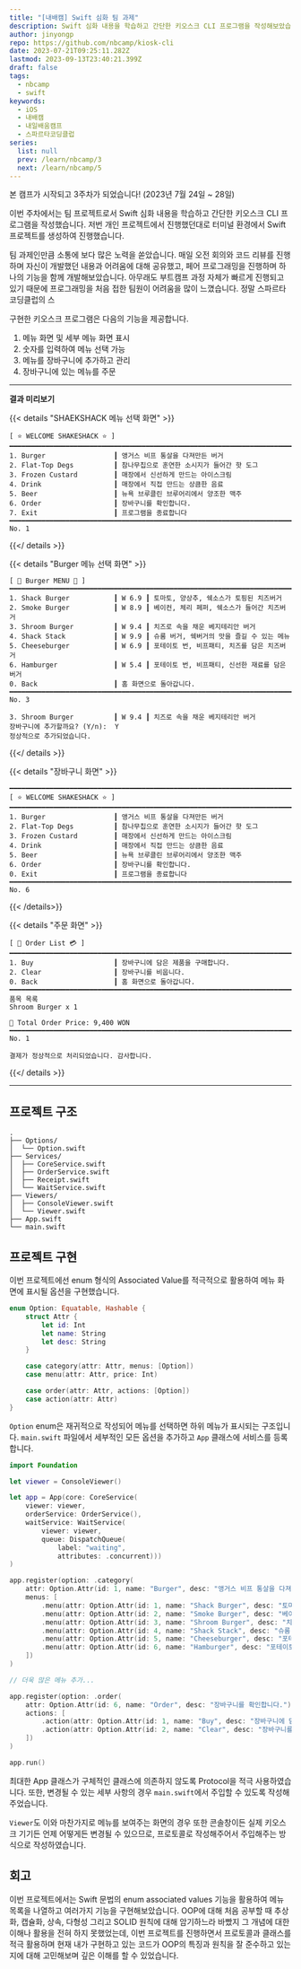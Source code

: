 ```yaml
---
title: "[내배캠] Swift 심화 팀 과제"
description: Swift 심화 내용을 학습하고 간단한 키오스크 CLI 프로그램을 작성해보았습니다.
author: jinyongp
repo: https://github.com/nbcamp/kiosk-cli
date: 2023-07-21T09:25:11.282Z
lastmod: 2023-09-13T23:40:21.399Z
draft: false
tags:
  - nbcamp
  - swift
keywords:
  - iOS
  - 내배캠
  - 내일배움캠프
  - 스파르타코딩클럽
series:
  list: null
  prev: /learn/nbcamp/3
  next: /learn/nbcamp/5
---
```


본 캠프가 시작되고 3주차가 되었습니다! (2023년 7월 24일 ~ 28일)

이번 주차에서는 팀 프로젝트로서 Swift 심화 내용을 학습하고 간단한 키오스크 CLI 프로그램을 작성했습니다. 저번 개인 프로젝트에서 진행했던대로 터미널 환경에서 Swift 프로젝트를 생성하여 진행했습니다.

팀 과제인만큼 소통에 보다 많은 노력을 쏟았습니다. 매일 오전 회의와 코드 리뷰를 진행하며 자신이 개발했던 내용과 어려움에 대해 공유했고, 페어 프로그래밍을 진행하며 하나의 기능을 함께 개발해보았습니다. 아무래도 부트캠프 과정 자체가 빠르게 진행되고 있기 때문에 프로그래밍을 처음 접한 팀원이 어려움을 많이 느꼈습니다. 정말 스파르타코딩클럽의 스

구현한 키오스크 프로그램은 다음의 기능을 제공합니다.

1. 메뉴 화면 및 세부 메뉴 화면 표시
2. 숫자를 입력하여 메뉴 선택 가능
3. 메뉴를 장바구니에 추가하고 관리
4. 장바구니에 있는 메뉴를 주문

---

**결과 미리보기**

{{< details "SHAEKSHACK 메뉴 선택 화면" >}}
```plaintext
[ ⭐️ WELCOME SHAKESHACK ⭐️ ]
━━━━━━━━━━━━━━━━━━━━━━━━━━━━━━━━━━━━━━━━━━━━━━━━━━━━━━━━━━━━━━━━━━━━━━━━━━━━━━━━
1. Burger                 ┃ 앵거스 비프 통살을 다져만든 버거
2. Flat-Top Degs          ┃ 참나무칩으로 훈연한 소시지가 들어간 핫 도그
3. Frozen Custard         ┃ 매장에서 신선하게 만드는 아이스크림
4. Drink                  ┃ 매장에서 직접 만드는 상큼한 음료
5. Beer                   ┃ 뉴욕 브루클린 브루어리에서 양조한 맥주
6. Order                  ┃ 장바구니를 확인합니다.
7. Exit                   ┃ 프로그램을 종료합니다
━━━━━━━━━━━━━━━━━━━━━━━━━━━━━━━━━━━━━━━━━━━━━━━━━━━━━━━━━━━━━━━━━━━━━━━━━━━━━━━━
No. 1
```
{{</ details >}}

{{< details "Burger 메뉴 선택 화면" >}}
```plaintext
[ 🍔 Burger MENU 🥤 ]
━━━━━━━━━━━━━━━━━━━━━━━━━━━━━━━━━━━━━━━━━━━━━━━━━━━━━━━━━━━━━━━━━━━━━━━━━━━━━━━━
1. Shack Burger           ┃ W 6.9 ┃ 토마토, 양상추, 쉑소스가 토핑된 치즈버거
2. Smoke Burger           ┃ W 8.9 ┃ 베이컨, 체리 페퍼, 쉑소스가 들어간 치즈버거
3. Shroom Burger          ┃ W 9.4 ┃ 치즈로 속을 채운 베지테리안 버거
4. Shack Stack            ┃ W 9.9 ┃ 슈룸 버거, 쉑버거의 맛을 즐길 수 있는 메뉴
5. Cheeseburger           ┃ W 6.9 ┃ 포테이토 번, 비프패티, 치즈를 담은 치즈버거
6. Hamburger              ┃ W 5.4 ┃ 포테이토 번, 비프패티, 신선한 재료를 담은 버거
0. Back                   ┃ 홈 화면으로 돌아갑니다.
━━━━━━━━━━━━━━━━━━━━━━━━━━━━━━━━━━━━━━━━━━━━━━━━━━━━━━━━━━━━━━━━━━━━━━━━━━━━━━━━
No. 3

3. Shroom Burger          ┃ W 9.4 ┃ 치즈로 속을 채운 베지테리안 버거
장바구니에 추가할까요? (Y/n):  Y
정상적으로 추가되었습니다.
```
{{</ details >}}

{{< details "장바구니 화면" >}}
```plaintext
━━━━━━━━━━━━━━━━━━━━━━━━━━━━━━━━━━━━━━━━━━━━━━━━━━━━━━━━━━━━━━━━━━━━━━━━━━━━━━━━
[ ⭐️ WELCOME SHAKESHACK ⭐️ ]
━━━━━━━━━━━━━━━━━━━━━━━━━━━━━━━━━━━━━━━━━━━━━━━━━━━━━━━━━━━━━━━━━━━━━━━━━━━━━━━━
1. Burger                 ┃ 앵거스 비프 통살을 다져만든 버거
2. Flat-Top Degs          ┃ 참나무칩으로 훈연한 소시지가 들어간 핫 도그
3. Frozen Custard         ┃ 매장에서 신선하게 만드는 아이스크림
4. Drink                  ┃ 매장에서 직접 만드는 상큼한 음료
5. Beer                   ┃ 뉴욕 브루클린 브루어리에서 양조한 맥주
6. Order                  ┃ 장바구니를 확인합니다.
0. Exit                   ┃ 프로그램을 종료합니다
━━━━━━━━━━━━━━━━━━━━━━━━━━━━━━━━━━━━━━━━━━━━━━━━━━━━━━━━━━━━━━━━━━━━━━━━━━━━━━━━
No. 6
```
{{< /details>}}

{{< details "주문 화면" >}}
```plaintext
[ 🍕 Order List 💳 ]
━━━━━━━━━━━━━━━━━━━━━━━━━━━━━━━━━━━━━━━━━━━━━━━━━━━━━━━━━━━━━━━━━━━━━━━━━━━━━━━━
1. Buy                    ┃ 장바구니에 담은 제품을 구매합니다.
2. Clear                  ┃ 장바구니를 비웁니다.
0. Back                   ┃ 홈 화면으로 돌아갑니다.
━━━━━━━━━━━━━━━━━━━━━━━━━━━━━━━━━━━━━━━━━━━━━━━━━━━━━━━━━━━━━━━━━━━━━━━━━━━━━━━━
품목 목록
Shroom Burger x 1

🧾 Total Order Price: 9,400 WON
━━━━━━━━━━━━━━━━━━━━━━━━━━━━━━━━━━━━━━━━━━━━━━━━━━━━━━━━━━━━━━━━━━━━━━━━━━━━━━━━
No. 1

결제가 정상적으로 처리되었습니다. 감사합니다.
```
{{</ details >}}

---

## 프로젝트 구조

```plaintext
.
├── Options/
│  └── Option.swift
├── Services/
│  ├── CoreService.swift
│  ├── OrderService.swift
│  ├── Receipt.swift
│  └── WaitService.swift
├── Viewers/
│  ├── ConsoleViewer.swift
│  └── Viewer.swift
├── App.swift
└── main.swift
```

## 프로젝트 구현

이번 프로젝트에선 enum 형식의 Associated Value를 적극적으로 활용하여 메뉴 화면에 표시될 옵션을 구현했습니다.

```swift
enum Option: Equatable, Hashable {
    struct Attr {
        let id: Int
        let name: String
        let desc: String
    }

    case category(attr: Attr, menus: [Option])
    case menu(attr: Attr, price: Int)

    case order(attr: Attr, actions: [Option])
    case action(attr: Attr)
}
```

`Option` enum은 재귀적으로 작성되어 메뉴를 선택하면 하위 메뉴가 표시되는 구조입니다. `main.swift` 파일에서 세부적인 모든 옵션을 추가하고 `App` 클래스에 서비스를 등록합니다.

```swift
import Foundation

let viewer = ConsoleViewer()

let app = App(core: CoreService(
    viewer: viewer,
    orderService: OrderService(),
    waitService: WaitService(
        viewer: viewer,
        queue: DispatchQueue(
            label: "waiting",
            attributes: .concurrent)))
)

app.register(option: .category(
    attr: Option.Attr(id: 1, name: "Burger", desc: "앵거스 비프 통살을 다져만든 버거"),
    menus: [
        .menu(attr: Option.Attr(id: 1, name: "Shack Burger", desc: "토마토, 양상추, 쉑소스가 토핑된 치즈버거"), price: 6900),
        .menu(attr: Option.Attr(id: 2, name: "Smoke Burger", desc: "베이컨, 체리 페퍼, 쉑소스가 들어간 치즈버거"), price: 8900),
        .menu(attr: Option.Attr(id: 3, name: "Shroom Burger", desc: "치즈로 속을 채운 베지테리안 버거"), price: 9400),
        .menu(attr: Option.Attr(id: 4, name: "Shack Stack", desc: "슈룸 버거, 쉑버거의 맛을 즐길 수 있는 메뉴"), price: 9900),
        .menu(attr: Option.Attr(id: 5, name: "Cheeseburger", desc: "포테이토 번, 비프패티, 치즈를 담은 치즈버거"), price: 6900),
        .menu(attr: Option.Attr(id: 6, name: "Hamburger", desc: "포테이토 번, 비프패티, 신선한 재료를 담은 버거"), price: 5400),
    ])
)

// 더욱 많은 메뉴 추가...

app.register(option: .order(
    attr: Option.Attr(id: 6, name: "Order", desc: "장바구니를 확인합니다."),
    actions: [
        .action(attr: Option.Attr(id: 1, name: "Buy", desc: "장바구니에 담은 제품을 구매합니다.")),
        .action(attr: Option.Attr(id: 2, name: "Clear", desc: "장바구니를 비웁니다.")),
    ])
)

app.run()
```

최대한 App 클래스가 구체적인 클래스에 의존하지 않도록 Protocol을 적극 사용하였습니다. 또한, 변경될 수 있는 세부 사항의 경우 `main.swift`에서 주입할 수 있도록 작성해주었습니다.

`Viewer`도 이와 마찬가지로 메뉴를 보여주는 화면의 경우 또한 콘솔창이든 실제 키오스크 기기든 언제 어떻게든 변경될 수 있으므로, 프로토콜로 작성해주어서 주입해주는 방식으로 작성하였습니다.

## 회고

이번 프로젝트에서는 Swift 문법의 enum associated values 기능을 활용하여 메뉴 목록을 나열하고 여러가지 기능을 구현해보았습니다. OOP에 대해 처음 공부할 때 추상화, 캡슐화, 상속, 다형성 그리고 SOLID 원칙에 대해 암기하느라 바빴지 그 개념에 대한 이해나 활용을 전혀 하지 못했었는데, 이번 프로젝트를 진행하면서 프로토콜과 클래스를 적극 활용하며 현재 내가 구현하고 있는 코드가 OOP의 특징과 원칙을 잘 준수하고 있는지에 대해 고민해보며 깊은 이해를 할 수 있었습니다.

